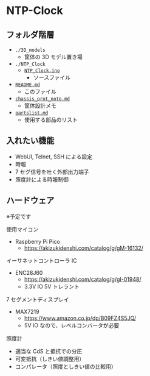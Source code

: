 # NTP-Clock
## フォルダ階層

- `./3D_models`
  - 筐体の 3D モデル置き場
- `./NTP_Clock`
  - [`NTP_Clock.ino`](./NTP_Clock/NTP_Clock.ino)
    - ソースファイル
- [`README.md`](./README.md)
  - このファイル
- [`chassis_prot_note.md`](./chassis_prot_note.md)
  - 筐体設計メモ
- [`partslist.md`](./partslist.md)
  - 使用する部品のリスト

## 入れたい機能

- WebUI, Telnet, SSH による設定
- 時報
- 7 セグ信号を吐く外部出力端子
- 照度計による時報制御

## ハードウェア

※予定です

使用マイコン

- Raspberry Pi Pico
  - <https://akizukidenshi.com/catalog/g/gM-16132/>

イーサネットコントローラ IC

- ENC28J60
  - <https://akizukidenshi.com/catalog/g/gI-01948/>
  - 3.3V IO 5V トレラント

7 セグメントディスプレイ

- MAX7219
  - <https://www.amazon.co.jp/dp/B09FZ4S5JQ/>
  - 5V IO なので、レベルコンバータが必要

照度計

- 適当な CdS と抵抗での分圧
- 可変抵抗（しきい値調整用）
- コンパレータ（照度としきい値の比較用）
